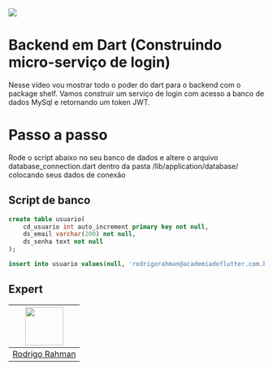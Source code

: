 <img src="https://storage.googleapis.com/golden-wind/experts-club/capa-github.svg" />

# Backend em Dart (Construindo micro-serviço de login)

Nesse vídeo vou mostrar todo o poder do dart para o backend com o package shelf. Vamos construir um serviço de login com acesso a banco de dados MySql e retornando um token JWT.

# Passo a passo
Rode o script abaixo no seu banco de dados e altere o arquivo database_connection.dart dentro da pasta /lib/application/database/ colocando seus dados de conexão

## Script de banco
```sql
create table usuario(
	cd_usuario int auto_increment primary key not null,
    ds_email varchar(200) not null,
    ds_senha text not null
);

insert into usuario values(null, 'rodrigorahman@academiadoflutter.com.br', '96cae35ce8a9b0244178bf28e4966c2ce1b8385723a96a6b838858cdd6ca0a1e');
```


## Expert
| [<img src="https://avatars.githubusercontent.com/u/20157178?s=400&u=e3e485b5e3bb7b6194b351b0e4b34303740bae1e&v=4" width="75px;"/>](https://github.com/rodrigorahman) |
| :-: |
|[Rodrigo Rahman](https://github.com/rodrigorahman)|